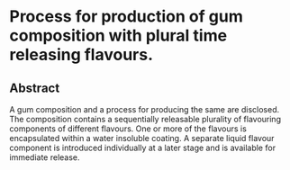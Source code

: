 # Process for production of gum composition with plural time releasing flavours.

## Abstract
A gum composition and a process for producing the same are disclosed. The composition contains a sequentially releasable plurality of flavouring components of different flavours. One or more of the flavours is encapsulated within a water insoluble coating. A separate liquid flavour component is introduced individually at a later stage and is available for immediate release.